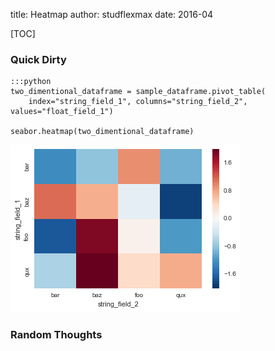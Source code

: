 title: Heatmap
author: studflexmax
date: 2016-04


[TOC]


### Quick Dirty

    :::python
    two_dimentional_dataframe = sample_dataframe.pivot_table(
        index="string_field_1", columns="string_field_2", values="float_field_1")

    seabor.heatmap(two_dimentional_dataframe)
![heatmap option 1](/static/img/heatmap_1.png)


### Random Thoughts

